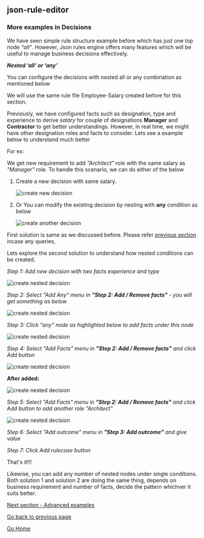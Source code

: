 ## json-rule-editor

### More examples in Decisions

We have seen simple rule structure example before which has just one top node _"all"_. However, Json rules engine offers many features which will be useful to manage business decisions effectively.

**_Nested ‘all’ or ‘any’_**

You can configure the decisions with nested all or any combination as mentioned below

We will use the same rule file Employee-Salary created before for this section.

Previously, we have configured facts such as designation, type and experience to derive _salary_ for couple of designations **Manager** and **Contractor** to get better understandings. However, in real time, we might have other designation roles and facts to consider. Lets see a example below to understand much better

For ex:

We get new requirement to add _"Architect"_ role with the same salary as _"Manager"_ role. To handle this scenario, we can do either of the below

1. Create a new decision with same salary.

   ![create new decision](https://asudbury.github.io/json-rule-editor/docs/images/more-decisions1.png)

2. Or You can modify the existing decision by nesting with **any** condition as below

   ![create another decision](https://asudbury.github.io/json-rule-editor/docs/images/more-decisions2.png)

First solution is same as we discussed before. Please refer [previous section](https://asudbury.github.io/json-rule-editor/docs/create-rules.html) incase any queries,

Lets explore the second solution to understand how nested conditions can be created.

_Step 1: Add new decision with two facts experience and type_

![create nested decision](https://asudbury.github.io/json-rule-editor/docs/images/more-decisions3.png)

_Step 2: Select "Add Any" menu in **"Step 2: Add / Remove facts"** - you will get something as below_

![create nested decision](https://asudbury.github.io/json-rule-editor/docs/images/more-decisions4.png)

_Step 3: Click "any" node as highlighted below to add facts under this node_

![create nested decision](https://asudbury.github.io/json-rule-editor/docs/images/more-decisions5.png)

_Step 4: Select "Add Facts" menu in **"Step 2: Add / Remove facts"** and click Add button_

![create nested decision](https://asudbury.github.io/json-rule-editor/docs/images/more-decisions6.png)

**After added:**

![create nested decision](https://asudbury.github.io/json-rule-editor/docs/images/more-decisions7.png)

_Step 5: Select "Add Facts" menu in **"Step 2: Add / Remove facts"** and click Add button to add another role "Architect"_

![create nested decision](https://asudbury.github.io/json-rule-editor/docs/images/more-decisions8.png)

_Step 6: Select "Add outcome" menu in **"Step 3: Add outcome"** and give value_

_Step 7: Click Add rulecase button_

That's it!!!

Likewise, you can add any number of nested nodes under single conditions. Both solution 1 and solution 2 are doing the same thing, depends on business requirement and number of facts, decide the pattern whichver it suits better.

[Next section - Advanced examples](https://asudbury.github.io/json-rule-editor/docs/advanced.html)

[Go back to previous page](https://asudbury.github.io/json-rule-editor/docs/manage-rules.html)

[Go Home](https://asudbury.github.io/json-rule-editor/docs/)
